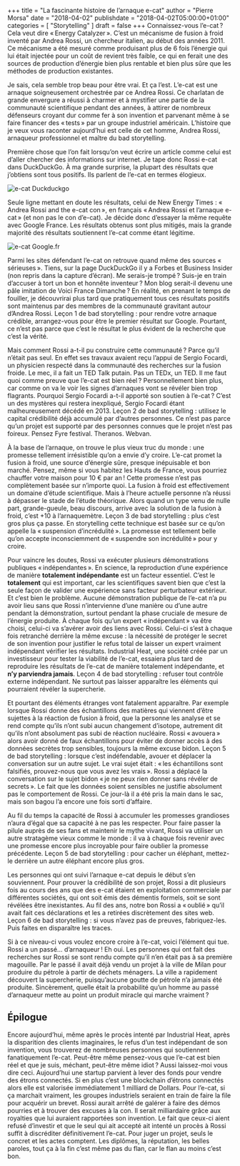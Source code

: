 +++
title       = "La fascinante histoire de l’arnaque e-cat"
author      = "Pierre Morsa"
date        = "2018-04-02"
publishdate = "2018-04-02T05:00:00+01:00" 
categories  = [ "Storytelling" ]
draft       = false
+++
Connaissez-vous l’e-cat ? Cela veut dire « Energy Catalyzer ». C’est un mécanisme de fusion à froid inventé par Andrea Rossi, un chercheur italien, au début des années 2011. Ce mécanisme a été mesuré comme produisant plus de 6 fois l’énergie qui lui était injectée pour un coût de revient très faible, ce qui en ferait une des sources de production d’énergie bien plus rentable et bien plus sûre que les méthodes de production existantes.

Je sais, cela semble trop beau pour être vrai. Et ça l’est. L’e-cat est une arnaque soigneusement orchestrée par ce Andrea Rossi. Ce charlatan de grande envergure a réussi à charmer et à mystifier une partie de la communauté scientifique pendant des années, à attirer de nombreux défenseurs croyant dur comme fer à son invention et parvenant même à se faire financer des « tests » par un groupe industriel américain. L’histoire que je veux vous raconter aujourd’hui est celle de cet homme, Andrea Rossi, arnaqueur professionnel et maître du bad storytelling.

Première chose que l’on fait lorsqu’on veut écrire un article comme celui est d’aller chercher des informations sur internet. Je tape donc Rossi e-cat dans DuckDuckGo. À ma grande surprise, la plupart des résultats que j’obtiens sont tous positifs. Ils parlent de l’e-cat en termes élogieux.

![e-cat Duckduckgo](/pictures/2018/04/e-cat-duckduckgo.jpg)

Seule ligne mettant en doute les résultats, celui de New Energy Times : « Andrea Rossi and the e-cat con », en français « Andrea Rossi et l’arnaque e-cat » (et non pas le con d’e-cat). Je décide donc d’essayer la même requête avec Google France. Les résultats obtenus sont plus mitigés, mais la grande majorité des résultats soutiennent l’e-cat comme étant légitime.

![e-cat Google.fr](/pictures/2018/04/e-cat-googlefr.jpg)

Parmi les sites défendant l’e-cat on retrouve quand même des sources « sérieuses ». Tiens, sur la page DuckDuckGo il y a Forbes et Business Insider (non repris dans la capture d’écran). Me serais-je trompé ? Suis-je en train d’accuser à tort un bon et honnête inventeur ? Mon blog serait-il devenu une pâle imitation de Voici France Dimanche ? En réalité, en prenant le temps de fouiller, je découvrirai plus tard que pratiquement tous ces résultats positifs sont maintenus par des membres de la communauté gravitant autour d’Andrea Rossi. Leçon 1 de bad storytelling : pour rendre votre arnaque crédible, arrangez-vous pour être le premier résultat sur Google. Pourtant, ce n’est pas parce que c’est le résultat le plus évident de la recherche que c’est la vérité.

Mais comment Rossi a-t-il pu construire cette communauté ? Parce qu’il n’était pas seul. En effet ses travaux avaient reçu l’appui de Sergio Focardi, un physicien respecté dans la communauté des recherches sur la fusion froide. Le mec, il a fait un TED Talk putain. Pas un TEDx, un TED. Il me faut quoi comme preuve que l’e-cat est bien réel ? Personnellement bien plus, car comme on va le voir les signes d’arnaques vont se révéler bien trop flagrants. Pourquoi Sergio Focardi a-t-il apporté son soutien à l’e-cat ? C’est un des mystères qui restera inexpliqué, Sergio Focardi étant malheureusement décédé en 2013. Leçon 2 de bad storytelling : utilisez le capital crédibilité déjà accumulé par d’autres personnes. Ce n’est pas parce qu’un projet est supporté par des personnes connues que le projet n’est pas foireux. Pensez Fyre festival. Theranos. Webvan.

À la base de l’arnaque, on trouve le plus vieux truc du monde : une promesse tellement irrésistible qu’on a envie d’y croire. L’e-cat promet la fusion à froid, une source d’énergie sûre, presque inépuisable et bon marché. Pensez, même si vous habitez les Hauts de France, vous pourriez chauffer votre maison pour 10 € par an ! Cette promesse n’est pas complètement basée sur n’importe quoi. La fusion à froid est effectivement un domaine d’étude scientifique. Mais à l’heure actuelle personne n’a réussi à dépasser le stade de l’étude théorique. Alors quand un type venu de nulle part, grande-gueule, beau discours, arrive avec la solution de la fusion à froid, c’est +10 à l’arnaquemètre. Leçon 3 de bad storytelling : plus c’est gros plus ça passe. En storytelling cette technique est basée sur ce qu’on appelle la « suspension d’incrédulité ». La promesse est tellement belle qu’on accepte inconsciemment de « suspendre son incrédulité » pour y croire.

Pour vaincre les doutes, Rossi va exécuter plusieurs démonstrations publiques « indépendantes ». En science, la reproduction d’une expérience de manière **totalement indépendante** est un facteur essentiel. C’est le **totalement** qui est important, car les scientifiques savent bien que c’est la seule façon de valider une expérience sans facteur perturbateur extérieur. Et c’est bien le problème. Aucune démonstration publique de l’e-cat n’a pu avoir lieu sans que Rossi n’intervienne d’une manière ou d’une autre pendant la démonstration, surtout pendant la phase cruciale de mesure de l’énergie produite. À chaque fois qu’un expert « indépendant » va être choisi, celui-ci va s’avérer avoir des liens avec Rossi. Celui-ci s’est à chaque fois retranché derrière la même excuse : la nécessité de protéger le secret de son invention pour justifier le refus total de laisser un expert vraiment indépendant vérifier les résultats. Industrial Heat, une société créée par un investisseur pour tester la viabilité de l’e-cat, essaiera plus tard de reproduire les résultats de l’e-cat de manière totalement indépendante, et **n’y parviendra jamais**. Leçon 4 de bad storytelling : refuser tout contrôle externe indépendant. Ne surtout pas laisser apparaître les éléments qui pourraient révéler la supercherie.

Et pourtant des éléments étranges vont fatalement apparaître. Par exemple lorsque Rossi donne des échantillons des matières qui viennent d’être sujettes à la réaction de fusion à froid, que la personne les analyse et se rend compte qu’ils n’ont subi aucun changement d’isotope, autrement dit qu’ils n’ont absolument pas subi de réaction nucléaire. Rossi « avouera » alors avoir donné de faux échantillons pour éviter de donner accès à des données secrètes trop sensibles, toujours la même excuse bidon. Leçon 5 de bad storytelling : lorsque c’est indéfendable, avouer et déplacer la conversation sur un autre sujet. Le vrai sujet était : « les échantillons sont falsifiés, prouvez-nous que vous avez les vrais ». Rossi a déplacé la conversation sur le sujet bidon « je ne peux rien donner sans révéler de secrets ». Le fait que les données soient sensibles ne justifie absolument pas le comportement de Rossi. Ce jour-là il a été pris la main dans le sac, mais son bagou l’a encore une fois sorti d’affaire.

Au fil du temps la capacité de Rossi à accumuler les promesses grandioses n’aura d’égal que sa capacité à ne pas les respecter. Pour faire passer la pilule auprès de ses fans et maintenir le mythe vivant, Rossi va utiliser un autre stratagème vieux comme le monde : il va à chaque fois revenir avec une promesse encore plus incroyable pour faire oublier la promesse précédente. Leçon 5 de bad storytelling : pour cacher un éléphant, mettez-le derrière un autre éléphant encore plus gros.

Les personnes qui ont suivi l’arnaque e-cat depuis le début s’en souviennent. Pour prouver la crédibilité de son projet, Rossi a dit plusieurs fois au cours des ans que des e-cat étaient en exploitation commerciale par différentes sociétés, qui ont soit émis des démentis formels, soit se sont révélées être inexistantes. Au fil des ans, notre bon Rossi a « oublié » qu’il avait fait ces déclarations et les a retirées discrètement des sites web. Leçon 6 de bad storytelling : si vous n’avez pas de preuves, fabriquez-les. Puis faites en disparaître les traces.

Si à ce niveau-ci vous voulez encore croire à l’e-cat, voici l’élément qui tue. Rossi a un passé... d’arnaqueur ! Eh oui. Les personnes qui ont fait des recherches sur Rossi se sont rendu compte qu’il n’en était pas à sa première magouille. Par le passé il avait déjà vendu un projet à la ville de Milan pour produire du pétrole à partir de déchets ménagers. La ville a rapidement découvert la supercherie, puisqu’aucune goutte de pétrole n’a jamais été produite. Sincèrement, quelle était la probabilité qu’un homme au passé d’arnaqueur mette au point un produit miracle qui marche vraiment ?

## Épilogue
Encore aujourd’hui, même après le procès intenté par Industrial Heat, après la disparition des clients imaginaires, le refus d’un test indépendant de son invention, vous trouverez de nombreuses personnes qui soutiennent fanatiquement l’e-cat. Peut-être même pensez-vous que l’e-cat est bien réel et que je suis, méchant, peut-être même idiot ? Aussi laissez-moi vous dire ceci. Aujourd’hui une startup parvient à lever des fonds pour vendre des étrons connectés. Si en plus c’est une blockchain d’étrons connectés alors elle est valorisée immédiatement 1 milliard de Dollars. Pour l’e-cat, si ça marchait vraiment, les groupes industriels seraient en train de faire la file pour acquérir un brevet. Rossi aurait arrêté de galérer à faire des démos pourries et à trouver des excuses à la con. Il serait milliardaire grâce aux royalties que lui auraient rapportées son invention. Le fait que ceux-ci aient refusé d’investir et que le seul qui ait accepté ait intenté un procès à Rossi suffit à discréditer définitivement l’e-cat. Pour juger un projet, seuls le concret et les actes comptent. Les diplômes, la réputation, les belles paroles, tout ça à la fin c’est même pas du flan, car le flan au moins c’est bon.
